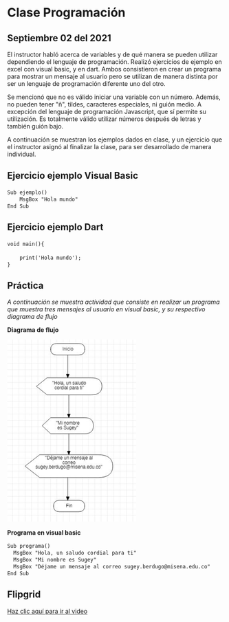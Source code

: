 # Clase Programación 
## Septiembre 02 del 2021


El instructor habló acerca de variables y de qué manera se pueden utilizar
dependiendo el lenguaje de programación. Realizó ejercicios de ejemplo en excel con visual basic, y en dart. Ambos consistieron en crear un programa para mostrar un mensaje al usuario pero se utilizan de manera distinta por ser un lenguaje de programación diferente uno del otro.

Se mencionó que no es válido iniciar una variable con un número. Además, no pueden 
tener "ñ", tildes, caracteres especiales, ni guión medio. A excepción del lenguaje de programación Javascript, que sí permite su utilización. Es totalmente válido utilizar números después de letras y también guión bajo.

A continuación se muestran los ejemplos dados en clase, y un ejercicio que el instructor asignó al finalizar la clase, para ser desarrollado de manera individual. 

## Ejercicio ejemplo Visual Basic


```
Sub ejemplo()
    MsgBox "Hola mundo"
End Sub
```



## Ejercicio ejemplo Dart

    
    void main(){

        print('Hola mundo');
    }        


## Práctica

_A continuación se muestra actividad que consiste en realizar un programa que muestra tres mensajes al usuario en visual basic, y su respectivo diagrama de flujo_


**Diagrama de flujo**

<img src="img/diagramadeflujosugey.jpg" width="300">


**Programa en visual basic**

  ```
  Sub programa()
    MsgBox "Hola, un saludo cordial para ti"
    MsgBox "Mi nombre es Sugey"
    MsgBox "Déjame un mensaje al correo sugey.berdugo@misena.edu.co"
  End Sub
  ```



## Flipgrid

[Haz clic aquí para ir al video](https://flipgrid.com/e3eaa9b1)
   